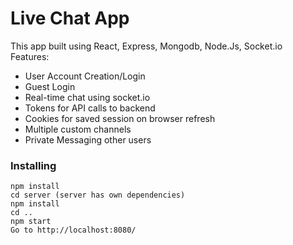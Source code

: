 # Live Chat App

This app built using React, Express, Mongodb, Node.Js, Socket.io  <br/>
Features:
  - User Account Creation/Login
  - Guest Login
  - Real-time chat using socket.io
  - Tokens for API calls to backend
  - Cookies for saved session on browser refresh
  - Multiple custom channels
  - Private Messaging other users <br/>


### Installing
```
npm install
cd server (server has own dependencies)
npm install
cd ..
npm start
Go to http://localhost:8080/
```
